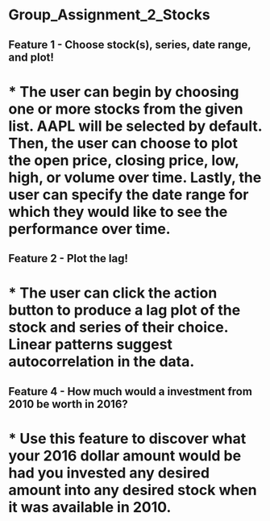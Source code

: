 # Group_Assignment_2_Stocks

## Feature 1 - Choose stock(s), series, date range, and plot!
# * The user can begin by choosing one or more stocks from the given list. AAPL will be selected by default. Then, the user can choose to plot the open price, closing price, low, high, or volume over time. Lastly, the user can specify the date range for which they would like to see the performance over time.

## Feature 2 - Plot the lag!
# * The user can click the action button to produce a lag plot of the stock and series of their choice. Linear patterns suggest autocorrelation in the data. 




## Feature 4 - How much would a investment from 2010 be worth in 2016?
# * Use this feature to discover what your 2016 dollar amount would be had you invested any desired amount into any desired stock when it was available in 2010.